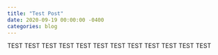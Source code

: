 ```yaml
---
title: "Test Post"
date: 2020-09-19 00:00:00 -0400
categories: blog
---
```


TEST TEST TEST TEST
TEST TEST TEST TEST
TEST TEST TEST TEST

